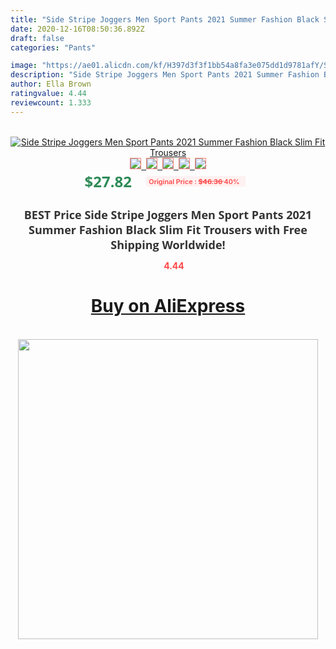 ```yaml
---
title: "Side Stripe Joggers Men Sport Pants 2021 Summer Fashion Black Slim Fit Trousers"
date: 2020-12-16T08:50:36.892Z
draft: false
categories: "Pants"

image: "https://ae01.alicdn.com/kf/H397d3f3f1bb54a8fa3e075dd1d9781afY/Side-Stripe-Joggers-Men-Sport-Pants-2021-Summer-Fashion-Black-Slim-Fit-Trousers.jpg"
description: "Side Stripe Joggers Men Sport Pants 2021 Summer Fashion Black Slim Fit Trousers"
author: Ella Brown
ratingvalue: 4.44
reviewcount: 1.333
---
```

<br>
<div style="text-align: center;">
<a href="https://s.click.aliexpress.com/e/_A9sxd3" target="_blank" rel="nofollow noopener noreferrer"><img alt="Side Stripe Joggers Men Sport Pants 2021 Summer Fashion Black Slim Fit Trousers" class="magnifier-image" src="https://ae01.alicdn.com/kf/H397d3f3f1bb54a8fa3e075dd1d9781afY/Side-Stripe-Joggers-Men-Sport-Pants-2021-Summer-Fashion-Black-Slim-Fit-Trousers.jpg_640x640.jpg">
<br>
<img style="border:1px solid salmon" src="https://ae01.alicdn.com/kf/H397d3f3f1bb54a8fa3e075dd1d9781afY/Side-Stripe-Joggers-Men-Sport-Pants-2021-Summer-Fashion-Black-Slim-Fit-Trousers.jpg_120x120.jpg">&nbsp;&nbsp;<img style="border:1px solid salmon" src="https://ae01.alicdn.com/kf/He9769f0df85b420ebf4fee7c5e4191c43/Side-Stripe-Joggers-Men-Sport-Pants-2021-Summer-Fashion-Black-Slim-Fit-Trousers.jpg_120x120.jpg">&nbsp;&nbsp;<img style="border:1px solid salmon" src="https://ae01.alicdn.com/kf/H203fa053c8e94d9f942d7979bdd8f7181/Side-Stripe-Joggers-Men-Sport-Pants-2021-Summer-Fashion-Black-Slim-Fit-Trousers.jpg_120x120.jpg">&nbsp;&nbsp;<img style="border:1px solid salmon" src="https://ae01.alicdn.com/kf/H8402a57b56b84d788edfa9477b53045fQ/Side-Stripe-Joggers-Men-Sport-Pants-2021-Summer-Fashion-Black-Slim-Fit-Trousers.jpg_120x120.jpg">&nbsp;&nbsp;<img style="border:1px solid salmon" src="https://ae01.alicdn.com/kf/H0800a3576f5b4aa7b100c8fe40fcf91et/Side-Stripe-Joggers-Men-Sport-Pants-2021-Summer-Fashion-Black-Slim-Fit-Trousers.jpg_120x120.jpg"></a></div><br0>
<div style="text-align: center;"><span style="background-color: white; border: 0px; box-sizing: border-box; color: seagreen; display: inline-block; font-family: &quot;open sans&quot; , &quot;arial&quot; , &quot;helvetica&quot; , sans-serif , &quot;heiti&quot;; font-size: 24px; font-stretch: inherit; font-weight: 700; line-height: inherit; margin: 0px 10px 0px 0px; padding: 0px; vertical-align: middle;">$27.82 </span>
<span style="background: rgb(255 , 241 , 241); border-radius: 3px; border: 0px; box-sizing: border-box; color: #ff4747; display: inline-block; font-family: inherit; font-size: 12px; font-stretch: inherit; font-style: inherit; font-variant: inherit; font-weight: 600; line-height: inherit; margin: 0px; padding: 2px 5px; transform: scale(0.9); vertical-align: middle;">Original Price : <b style="text-decoration: line-through;">$46.36 </b> 40%&nbsp;&nbsp;</span></div>
<h1 style="color: #333333; display: inline-block; font-family: &quot;open sans&quot; , &quot;arial&quot; , &quot;helvetica&quot; , sans-serif , &quot;heiti&quot;; font-size: 18px; font-stretch: inherit; font-weight: 700; text-align: center;">BEST Price Side Stripe Joggers Men Sport Pants 2021 Summer Fashion Black Slim Fit Trousers with Free Shipping Worldwide!</h1>
<div style="color: #ff4747; text-align: center;">
<img src="https://4.bp.blogspot.com/-M0ZcTcb-5uY/XleCXlxnR4I/AAAAAAAAAEc/OrjgMkXV1oMQFaCRZj5HQwOCBcu3w1FegCPcBGAYYCw/s1600/star.png" style="height: 15px;">&nbsp;<b>4.44</b></div>
<div class="button_cont" align="center"><a class="buynow_a" href="https://s.click.aliexpress.com/e/_A9sxd3" target="_blank" rel="nofollow noopener noreferrer"><H1>Buy on AliExpress</H1></a></div><br>
<div class="separator" style="clear: both; text-align: center;">
<img src="https://lh3.googleusercontent.com/-pTy5HemUv9M/XlePHvY0dAI/AAAAAAAAAE4/0nX5iRUoIWY8eMW9Dpxeirr157OZliDIgCLcBGAsYHQ/s1600/badge.gif" width="480">
</div>
